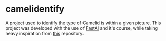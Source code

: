 # camelidentify
A project used to identify the type of Camelid is within a given picture. This project was developed with the use of [FastAI](https://www.fast.ai/) and it's course, while taking heavy inspiration from [this](https://github.com/simonw/cougar-or-not) repository.
